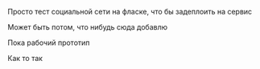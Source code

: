 Просто тест социальной сети на фласке, что бы задеплоить на сервис

Может быть потом, что нибудь сюда добавлю

Пока рабочий прототип

Как то так
